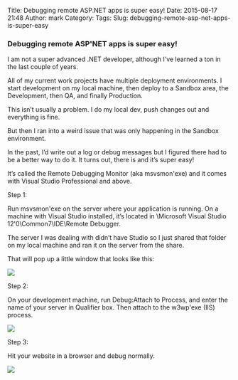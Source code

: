 Title: Debugging remote ASP.NET apps is super easy!
Date: 2015-08-17 21:48
Author: mark
Category: 
Tags: 
Slug: debugging-remote-asp-net-apps-is-super-easy

### Debugging remote ASP'NET apps is super easy!

I am not a super advanced .NET developer, although I’ve learned a ton in the last couple of years.

All of my current work projects have multiple deployment environments. I start development on my local machine, then deploy to a Sandbox area, the Development, then QA, and finally Production.

This isn’t usually a problem. I do my local dev, push changes out and everything is fine.

But then I ran into a weird issue that was only happening in the Sandbox environment.

In the past, I’d write out a log or debug messages but I figured there had to be a better way to do it. It turns out, there is and it’s super easy!

It’s called the Remote Debugging Monitor (aka msvsmon'exe) and it comes with Visual Studio Professional and above.

Step 1:

Run msvsmon'exe on the server where your application is running. On a machine with Visual Studio installed, it’s located in \Microsoft Visual Studio 12'0\Common7\IDE\Remote Debugger\.

The server I was dealing with didn’t have Studio so I just shared that folder on my local machine and ran it on the server from the share.

That will pop up a little window that looks like this:

<img src="https://cdn-images-2.medium.com/max/800/1*VWICkLt9hOgpYPAejiBODg.jpeg"  />

Step 2:

On your development machine, run Debug:Attach to Process, and enter the name of your server in Qualifier box. Then attach to the w3wp'exe (IIS) process.

<img src="https://cdn-images-2.medium.com/max/800/1*r8N7ZLYqHboosKW2csFXVA.jpeg"  />

Step 3:

Hit your website in a browser and debug normally.

<img src="https://cdn-images-2.medium.com/max/800/1*9d9yjNv3utm619cY1x0rqQ.gif"  />

